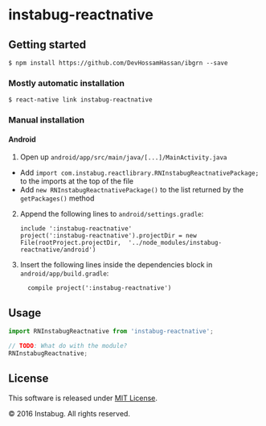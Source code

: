
# instabug-reactnative

## Getting started

`$ npm install https://github.com/DevHossamHassan/ibgrn --save`

### Mostly automatic installation

`$ react-native link instabug-reactnative`

### Manual installation

#### Android

1. Open up `android/app/src/main/java/[...]/MainActivity.java`
  - Add `import com.instabug.reactlibrary.RNInstabugReactnativePackage;` to the imports at the top of the file
  - Add `new RNInstabugReactnativePackage()` to the list returned by the `getPackages()` method
2. Append the following lines to `android/settings.gradle`:
  	```
  	include ':instabug-reactnative'
  	project(':instabug-reactnative').projectDir = new File(rootProject.projectDir, 	'../node_modules/instabug-reactnative/android')
  	```
3. Insert the following lines inside the dependencies block in `android/app/build.gradle`:
  	```
      compile project(':instabug-reactnative')
  	```

## Usage
```javascript
import RNInstabugReactnative from 'instabug-reactnative';

// TODO: What do with the module?
RNInstabugReactnative;
```
  
## License

This software is released under <a href="https://opensource.org/licenses/mit-license.php">MIT License</a>.

© 2016 Instabug. All rights reserved.